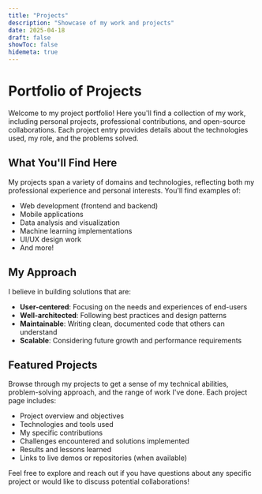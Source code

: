 ```yaml
---
title: "Projects"
description: "Showcase of my work and projects"
date: 2025-04-18
draft: false
showToc: false
hidemeta: true
---
```


# Portfolio of Projects

Welcome to my project portfolio! Here you'll find a collection of my work, including personal projects, professional contributions, and open-source collaborations. Each project entry provides details about the technologies used, my role, and the problems solved.

## What You'll Find Here

My projects span a variety of domains and technologies, reflecting both my professional experience and personal interests. You'll find examples of:

- Web development (frontend and backend)
- Mobile applications
- Data analysis and visualization
- Machine learning implementations
- UI/UX design work
- And more!

## My Approach

I believe in building solutions that are:

- **User-centered**: Focusing on the needs and experiences of end-users
- **Well-architected**: Following best practices and design patterns
- **Maintainable**: Writing clean, documented code that others can understand
- **Scalable**: Considering future growth and performance requirements

## Featured Projects

Browse through my projects to get a sense of my technical abilities, problem-solving approach, and the range of work I've done. Each project page includes:

- Project overview and objectives
- Technologies and tools used
- My specific contributions
- Challenges encountered and solutions implemented
- Results and lessons learned
- Links to live demos or repositories (when available)

Feel free to explore and reach out if you have questions about any specific project or would like to discuss potential collaborations!
